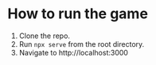 # How to run the game

1. Clone the repo.
2. Run `npx serve` from the root directory.
3. Navigate to http://localhost:3000
